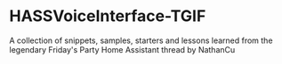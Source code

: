# HASSVoiceInterface-TGIF
A collection of snippets, samples, starters and lessons learned from the legendary Friday's Party Home Assistant thread by NathanCu
